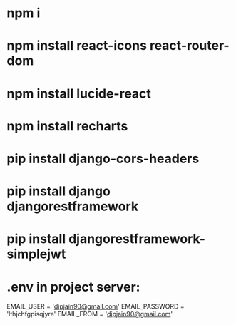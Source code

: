 # npm i
# npm install react-icons react-router-dom
# npm install lucide-react
# npm install recharts



# pip install django-cors-headers
# pip install django djangorestframework
# pip install djangorestframework-simplejwt


# .env in project server:

EMAIL_USER = 'dipjain90@gmail.com'
EMAIL_PASSWORD = 'lthjchfgpisqjyre'
EMAIL_FROM = 'dipjain90@gmail.com'


